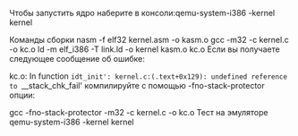 Чтобы запустить ядро наберите в консоли:qemu-system-i386 -kernel kernel

Команды сборки
nasm -f elf32 kernel.asm -o kasm.o
gcc -m32 -c kernel.c -o kc.o
ld -m elf_i386 -T link.ld -o kernel kasm.o kc.o
Если вы получаете следующее сообщение об ошибке:

kc.o: In function `idt_init':
kernel.c:(.text+0x129): undefined reference to `__stack_chk_fail'
компилируйте с помощью -fno-stack-protector опции:

gcc -fno-stack-protector -m32 -c kernel.c -o kc.o
Тест на эмуляторе
qemu-system-i386 -kernel kernel

